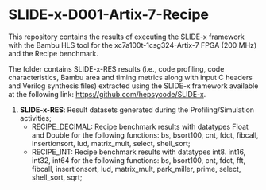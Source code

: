 # SLIDE-x-D001-Artix-7-Recipe
This repository contains the results of executing the SLIDE-x framework with the Bambu HLS tool for the xc7a100t-1csg324-Artix-7 FPGA (200 MHz) and the Recipe benchmark. 

The folder contains SLIDE-x-RES results (i.e., code profiling, code characteristics, Bambu area and timing metrics along with input C headers and Verilog synthesis files) extracted using the SLIDE-x framework available at the following link: https://github.com/hepsycode/SLIDE-x.

1. **SLIDE-x-RES**: Result datasets generated during the Profiling/Simulation activities;
    - RECIPE_DECIMAL: Recipe benchmark results with datatypes Float and Double for the following functions: bs, bsort100, cnt, fdct, fibcall, insertionsort, lud, matrix_mult, select, shell_sort;
    - RECIPE_INT: Recipe benchmark results with datatypes int8. int16, int32, int64 for the following functions: bs, bsort100, cnt, fdct, fft, fibcall, insertionsort, lud, matrix_mult, park_miller, prime, select, shell_sort, sqrt;
